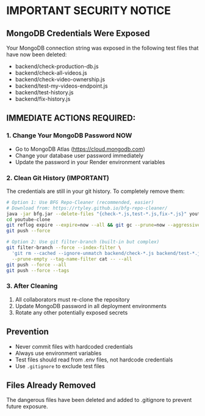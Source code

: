 # IMPORTANT SECURITY NOTICE

## MongoDB Credentials Were Exposed

Your MongoDB connection string was exposed in the following test files that have now been deleted:
- backend/check-production-db.js
- backend/check-all-videos.js
- backend/check-video-ownership.js
- backend/test-my-videos-endpoint.js
- backend/test-history.js
- backend/fix-history.js

## IMMEDIATE ACTIONS REQUIRED:

### 1. Change Your MongoDB Password NOW
- Go to MongoDB Atlas (https://cloud.mongodb.com)
- Change your database user password immediately
- Update the password in your Render environment variables

### 2. Clean Git History (IMPORTANT)
The credentials are still in your git history. To completely remove them:

```bash
# Option 1: Use BFG Repo-Cleaner (recommended, easier)
# Download from: https://rtyley.github.io/bfg-repo-cleaner/
java -jar bfg.jar --delete-files "{check-*.js,test-*.js,fix-*.js}" youtube-clone
cd youtube-clone
git reflog expire --expire=now --all && git gc --prune=now --aggressive
git push --force

# Option 2: Use git filter-branch (built-in but complex)
git filter-branch --force --index-filter \
  'git rm --cached --ignore-unmatch backend/check-*.js backend/test-*.js backend/fix-*.js' \
  --prune-empty --tag-name-filter cat -- --all
git push --force --all
git push --force --tags
```

### 3. After Cleaning
1. All collaborators must re-clone the repository
2. Update MongoDB password in all deployment environments
3. Rotate any other potentially exposed secrets

## Prevention
- Never commit files with hardcoded credentials
- Always use environment variables
- Test files should read from .env files, not hardcode credentials
- Use `.gitignore` to exclude test files

## Files Already Removed
The dangerous files have been deleted and added to .gitignore to prevent future exposure.